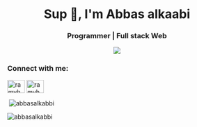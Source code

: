 <h1 align="center">Sup 👋, I'm Abbas alkaabi </h1>
<h3 align="center">Programmer | Full stack Web  </h3>

<p align="center"><img align="center" src="https://github-readme-stats.vercel.app/api/top-langs/?username=abbasalkabbi&layout=compact" /></p>

<h3 align="left">Connect with me:</h3>
<p align="left">
<a href="https://www.linkedin.com/in/abbas-alkaabi/" target="_blank"><img align="center" src="https://cdn.jsdelivr.net/npm/simple-icons@3.0.1/icons/linkedin.svg" alt="ramyhakam" height="30" width="40" /></a>
<a href="https://fb.com/abbasalkaabi2003" target=".blank"><img align="center" src="https://cdn.jsdelivr.net/npm/simple-icons@3.0.1/icons/facebook.svg" alt="ramyhakamblog" height="30" width="40" /></a>
<p/>
<p>&nbsp;<img align="center" src="https://github-readme-stats.vercel.app/api?username=abbasalkabbi&show_icons=true&locale=en" alt="abbasalkabbi" /></p>
<p align="left"> <img src="https://komarev.com/ghpvc/?username=abbasalkabbi&color=red" alt="abbasalkabbi" /> </p>
